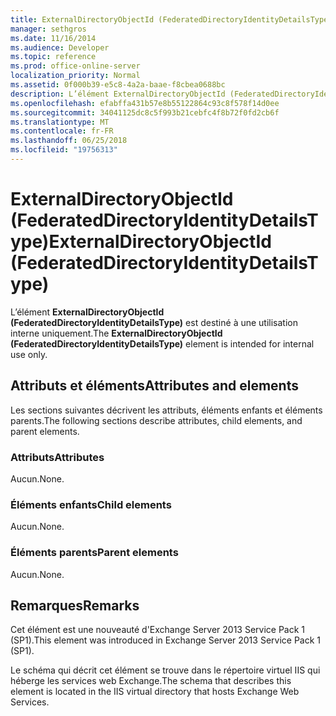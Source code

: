 ```yaml
---
title: ExternalDirectoryObjectId (FederatedDirectoryIdentityDetailsType)
manager: sethgros
ms.date: 11/16/2014
ms.audience: Developer
ms.topic: reference
ms.prod: office-online-server
localization_priority: Normal
ms.assetid: 0f000b39-e5c8-4a2a-baae-f8cbea0688bc
description: L’élément ExternalDirectoryObjectId (FederatedDirectoryIdentityDetailsType) est destiné à une utilisation interne uniquement.
ms.openlocfilehash: efabffa431b57e8b55122864c93c8f578f14d0ee
ms.sourcegitcommit: 34041125dc8c5f993b21cebfc4f8b72f0fd2cb6f
ms.translationtype: MT
ms.contentlocale: fr-FR
ms.lasthandoff: 06/25/2018
ms.locfileid: "19756313"
---
```

# <a name="externaldirectoryobjectid-federateddirectoryidentitydetailstype"></a><span data-ttu-id="f5431-103">ExternalDirectoryObjectId (FederatedDirectoryIdentityDetailsType)</span><span class="sxs-lookup"><span data-stu-id="f5431-103">ExternalDirectoryObjectId (FederatedDirectoryIdentityDetailsType)</span></span>

<span data-ttu-id="f5431-104">L’élément **ExternalDirectoryObjectId (FederatedDirectoryIdentityDetailsType)** est destiné à une utilisation interne uniquement.</span><span class="sxs-lookup"><span data-stu-id="f5431-104">The **ExternalDirectoryObjectId (FederatedDirectoryIdentityDetailsType)** element is intended for internal use only.</span></span> 

## <a name="attributes-and-elements"></a><span data-ttu-id="f5431-105">Attributs et éléments</span><span class="sxs-lookup"><span data-stu-id="f5431-105">Attributes and elements</span></span>

<span data-ttu-id="f5431-106">Les sections suivantes décrivent les attributs, éléments enfants et éléments parents.</span><span class="sxs-lookup"><span data-stu-id="f5431-106">The following sections describe attributes, child elements, and parent elements.</span></span>
  
### <a name="attributes"></a><span data-ttu-id="f5431-107">Attributs</span><span class="sxs-lookup"><span data-stu-id="f5431-107">Attributes</span></span>

<span data-ttu-id="f5431-108">Aucun.</span><span class="sxs-lookup"><span data-stu-id="f5431-108">None.</span></span>
  
### <a name="child-elements"></a><span data-ttu-id="f5431-109">Éléments enfants</span><span class="sxs-lookup"><span data-stu-id="f5431-109">Child elements</span></span>

<span data-ttu-id="f5431-110">Aucun.</span><span class="sxs-lookup"><span data-stu-id="f5431-110">None.</span></span>
  
### <a name="parent-elements"></a><span data-ttu-id="f5431-111">Éléments parents</span><span class="sxs-lookup"><span data-stu-id="f5431-111">Parent elements</span></span>

<span data-ttu-id="f5431-112">Aucun.</span><span class="sxs-lookup"><span data-stu-id="f5431-112">None.</span></span>
  
## <a name="remarks"></a><span data-ttu-id="f5431-113">Remarques</span><span class="sxs-lookup"><span data-stu-id="f5431-113">Remarks</span></span>

<span data-ttu-id="f5431-114">Cet élément est une nouveauté d'Exchange Server 2013 Service Pack 1 (SP1).</span><span class="sxs-lookup"><span data-stu-id="f5431-114">This element was introduced in Exchange Server 2013 Service Pack 1 (SP1).</span></span>
  
<span data-ttu-id="f5431-115">Le schéma qui décrit cet élément se trouve dans le répertoire virtuel IIS qui héberge les services web Exchange.</span><span class="sxs-lookup"><span data-stu-id="f5431-115">The schema that describes this element is located in the IIS virtual directory that hosts Exchange Web Services.</span></span>
  


